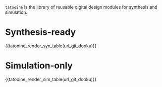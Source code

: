 `tatooine` is the library of reusable digital design modules for synthesis and simulation.

# Synthesis-ready
{{tatooine_render_syn_table(url_git_dooku)}}

# Simulation-only
{{tatooine_render_sim_table(url_git_dooku)}}
